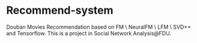 # Recommend-system
Douban Movies Recommendation based on FM \ NeuralFM \ LFM \ SVD++ and Tensorflow. This is a project in Social Network Analysis@FDU. 
